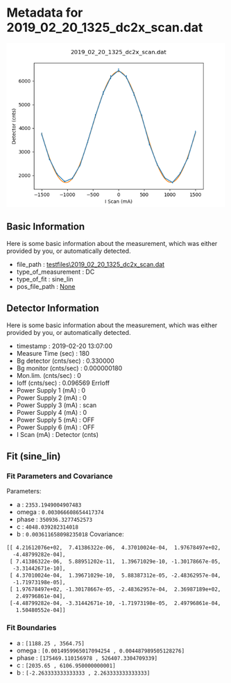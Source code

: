 # Metadata for 2019_02_20_1325_dc2x_scan.dat
![2019_02_20_1325_dc2x_scan.dat](./2019_02_20_1325_dc2x_scan.png "2019_02_20_1325_dc2x_scan.dat")
## Basic Information
Here is some basic information about the measurement, which was either provided by you, or automatically detected.

- file_path : [testfiles\2019_02_20_1325_dc2x_scan.dat](testfiles\2019_02_20_1325_dc2x_scan.dat)
- type_of_measurement : DC
- type_of_fit : sine_lin
- pos_file_path  : [None](None)
## Detector Information
Here is some basic information about the measurement, which was either provided by you, or automatically detected.

- timestamp : 2019-02-20 13:07:00
-  Measure Time (sec) : 180
-  Bg detector (cnts/sec) : 0.330000
-  Bg monitor (cnts/sec) : 0.000000180
-  Mon.lim.  (cnts/sec) :   0
- Ioff (cnts/sec) :  0.096569   ErrIoff
- Power Supply 1 (mA) :  0
-  Power Supply 2 (mA) :  0
-  Power Supply 3 (mA) :  scan
-  Power Supply 4 (mA) :  0
-  Power Supply 5 (mA) :  OFF
-  Power Supply 6 (mA) :  OFF   
- I Scan (mA) :   Detector (cnts)
## Fit (sine_lin)
### Fit Parameters and Covariance
Parameters:

- a : `2353.1949004907483`
- omega : `0.003066608654417374`
- phase : `350936.3277452573`
- c : `4048.039282314018`
- b : `0.003611658098235018`
Covariance:
```
[[ 4.21612076e+02,  7.41386322e-06,  4.37010024e-04,  1.97678497e+02,
  -4.48799282e-04],
 [ 7.41386322e-06,  5.88951202e-11,  1.39671029e-10, -1.30178667e-05,
  -3.31442671e-10],
 [ 4.37010024e-04,  1.39671029e-10,  5.88387312e-05, -2.48362957e-04,
  -1.71973198e-05],
 [ 1.97678497e+02, -1.30178667e-05, -2.48362957e-04,  2.36987189e+02,
   2.49796861e-04],
 [-4.48799282e-04, -3.31442671e-10, -1.71973198e-05,  2.49796861e-04,
   1.50480552e-04]]
```
### Fit Boundaries

- a : `[1188.25 , 3564.75]`
- omega : `[0.0014959965017094254 , 0.004487989505128276]`
- phase : `[175469.110156978 , 526407.3304709339]`
- c : `[2035.65 , 6106.950000000001]`
- b : `[-2.263333333333333 , 2.263333333333333]`
